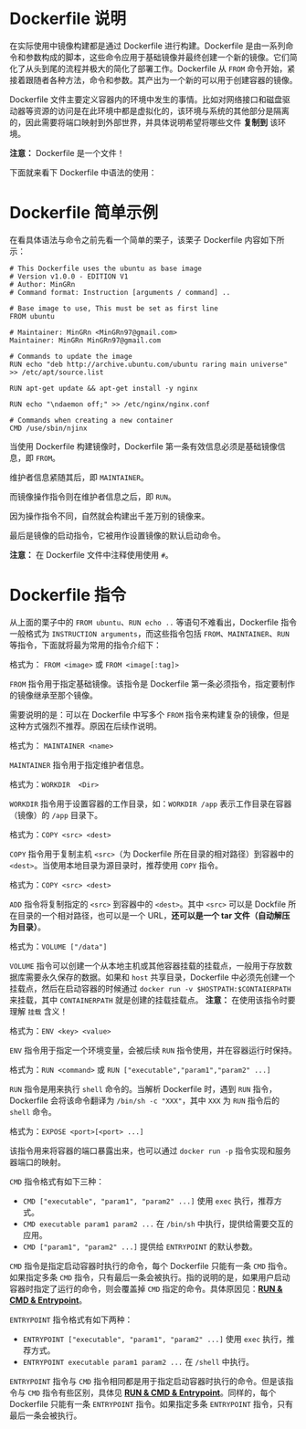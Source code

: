 # Dockerfile 说明

在实际使用中镜像构建都是通过 Dockerfile 进行构建。Dockerfile 是由一系列命令和参数构成的脚本，这些命令应用于基础镜像并最终创建一个新的镜像。它们简化了从头到尾的流程并极大的简化了部署工作。Dockerfile 从 `FROM` 命令开始，紧接着跟随者各种方法，命令和参数。其产出为一个新的可以用于创建容器的镜像。

Dockerfile 文件主要定义容器内的环境中发生的事情。比如对网络接口和磁盘驱动器等资源的访问是在此环境中都是虚拟化的，该环境与系统的其他部分是隔离的，因此需要将端口映射到外部世界，并具体说明希望将哪些文件 **复制到** 该环境。

**注意：** Dockerfile 是一个文件！

下面就来看下 Dockerfile 中语法的使用：

# Dockerfile 简单示例

在看具体语法与命令之前先看一个简单的栗子，该栗子 Dockerfile 内容如下所示：

```
# This Dockerfile uses the ubuntu as base image
# Version v1.0.0 - EDITION V1
# Author: MinGRn
# Command format: Instruction [arguments / command] ..

# Base image to use, This must be set as first line
FROM ubuntu

# Maintainer: MinGRn <MinGRn97@gmail.com>
Maintainer: MinGRn MinGRn97@gmail.com

# Commands to update the image
RUN echo "deb http://archive.ubuntu.com/ubuntu raring main universe" >> /etc/apt/source.list

RUN apt-get update && apt-get install -y nginx

RUN echo "\ndaemon off;" >> /etc/nginx/nginx.conf

# Commands when creating a new container
CMD /use/sbin/njinx
```

<!--sec data-title="说明" data-id="section0" data-show=true ces-->

当使用 Dockerfile 构建镜像时，Dockerfile 第一条有效信息必须是基础镜像信息，即 `FROM`。

维护者信息紧随其后，即 `MAINTAINER`。

而镜像操作指令则在维护者信息之后，即 `RUN`。

因为操作指令不同，自然就会构建出千差万别的镜像来。

最后是镜像的启动指令，它被用作设置镜像的默认启动命令。

**注意：** 在 Dockerfile 文件中注释使用使用 `#`。

<!--endsec-->


# Dockerfile 指令

从上面的栗子中的 `FROM ubuntu`、`RUN echo ..` 等语句不难看出，Dockerfile 指令一般格式为 `INSTRUCTION arguments`，而这些指令包括 `FROM`、`MAINTAINER`、`RUN` 等指令，下面就将最为常用的指令介绍下：


<!--sec data-title="FROM 指令" data-id="section1" data-show=true ces-->
格式为： `FROM <image>` 或 `FROM <image[:tag]>`

`FROM` 指令用于指定基础镜像。该指令是 Dockerfile 第一条必须指令，指定要制作的镜像继承至那个镜像。

需要说明的是：可以在 Dockerfile 中写多个 `FROM` 指令来构建复杂的镜像，但是这种方式强烈不推荐。原因在后续作说明。
<!--endsec-->


<!--sec data-title="MAINTAINER 指令" data-id="section2" data-show=true ces-->
格式为： `MAINTAINER <name>`

`MAINTAINER` 指令用于指定维护者信息。
<!--endsec-->

<!--sec data-title="WORKDIR  指令" data-id="section3" data-show=true ces-->
格式为：`WORKDIR  <Dir>`

`WORKDIR` 指令用于设置容器的工作目录，如：`WORKDIR /app` 表示工作目录在容器（镜像）的 `/app` 目录下。
<!--endsec-->

<!--sec data-title="COPY 指令" data-id="section4" data-show=true ces-->
格式为：`COPY <src> <dest>`

`COPY` 指令用于复制主机 `<src>`（为 Dockerfile 所在目录的相对路径）到容器中的 `<dest>`。当使用本地目录为源目录时，推荐使用 `COPY` 指令。
<!--endsec-->


<!--sec data-title="ADD 指令" data-id="section5" data-show=true ces-->
格式为：`COPY <src> <dest>`

`ADD` 指令将复制指定的 `<src>` 到容器中的 `<dest>`。其中 `<src>` 可以是 Dockfile 所在目录的一个相对路径，也可以是一个 URL，**还可以是一个 tar 文件（自动解压为目录）**。
<!--endsec-->


<!--sec data-title="VOLUME 指令" data-id="section6" data-show=true ces-->
格式为：`VOLUME ["/data"]`

`VOLUME` 指令可以创建一个从本地主机或其他容器挂载的挂载点，一般用于存放数据库需要永久保存的数据。如果和 `host` 共享目录，Dockerfile 中必须先创建一个挂载点，然后在启动容器的时候通过 `docker run -v $HOSTPATH:$CONTAIERPATH` 来挂载，其中 `CONTAINERPATH` 就是创建的挂载挂载点。
**注意：** 在使用该指令时要理解 `挂载` 含义！

<!--endsec-->

<!--sec data-title="ENV 指令" data-id="section7" data-show=true ces-->
格式为：`ENV <key> <value>`

`ENV` 指令用于指定一个环境变量，会被后续 `RUN` 指令使用，并在容器运行时保持。
<!--endsec-->


<!--sec data-title="RUN 指令" data-id="section8" data-show=true ces-->
格式为：`RUN <command>` 或 `RUN ["executable","param1","param2" ...]`

`RUN` 指令是用来执行 `shell` 命令的。当解析 Dockerfile 时，遇到 `RUN` 指令，Dockerfile 会将该命令翻译为 `/bin/sh -c "XXX"`，其中 `XXX` 为 `RUN` 指令后的 `shell` 命令。
<!--endsec-->


<!--sec data-title="EXPOSE 指令" data-id="section9" data-show=true ces-->
格式为：`EXPOSE <port>[<port> ...]`

该指令用来将容器的端口暴露出来，也可以通过 `docker run -p` 指令实现和服务器端口的映射。
<!--endsec-->


<!--sec data-title="CMD 指令" data-id="section10" data-show=true ces-->
`CMD` 指令格式有如下三种：

- `CMD ["executable", "param1", "param2" ...]` 使用 `exec` 执行，推荐方式。
- `CMD executable param1 param2 ...` 在 `/bin/sh` 中执行，提供给需要交互的应用。
- `CMD ["param1", "param2" ...]` 提供给 `ENTRYPOINT` 的默认参数。

`CMD` 指令是指定启动容器时执行的命令，每个 Dockerfile 只能有一条 `CMD` 指令。如果指定多条 `CMD` 指令，只有最后一条会被执行。指的说明的是，如果用户启动容器时指定了运行的命令，则会覆盖掉 `CMD` 指定的命令。具体原因见：[**RUN & CMD & Entrypoint**](./run-cmd-entrypoint.md)。
<!--endsec-->


<!--sec data-title="ENTRYPOINT 指令" data-id="section11" data-show=true ces-->
`ENTRYPOINT` 指令格式有如下两种：

- `ENTRYPOINT ["executable", "param1", "param2" ...]` 使用 `exec` 执行，推荐方式。
- `ENTRYPOINT executable param1 param2 ...` 在 `/shell` 中执行。

`ENTRYPOINT` 指令与 `CMD` 指令相同都是用于指定启动容器时执行的命令。但是该指令与 `CMD` 指令有些区别，具体见 [**RUN & CMD & Entrypoint**](./run-cmd-entrypoint.md)。同样的，每个 Dockerfile 只能有一条 `ENTRYPOINT` 指令。如果指定多条 `ENTRYPOINT` 指令，只有最后一条会被执行。
<!--endsec-->
















